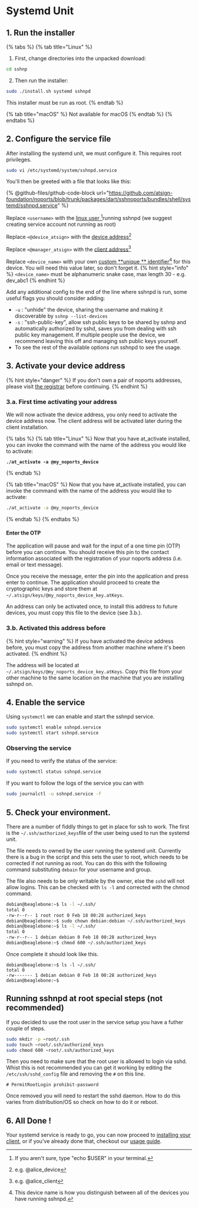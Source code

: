 # Systemd Unit

## 1. Run the installer

{% tabs %}
{% tab title="Linux" %}
1. First, change directories into the unpacked download:

```sh
cd sshnp
```

2. Then run the installer:

```sh
sudo ./install.sh systemd sshnpd
```

This installer must be run as root.
{% endtab %}

{% tab title="macOS" %}
Not available for macOS
{% endtab %}
{% endtabs %}

## 2. Configure the service file

After installing the systemd unit, we must configure it. This requires root privileges.

```bash
sudo vi /etc/systemd/system/sshnpd.service
```

You'll then be greeted with a file that looks like this:

{% @github-files/github-code-block url="https://github.com/atsign-foundation/noports/blob/trunk/packages/dart/sshnoports/bundles/shell/systemd/sshnpd.service" %}

Replace `<username>` with the [linux user ](#user-content-fn-1)[^1]running sshnpd (we suggest creating service account not running as root)

Replace `<@device_atsign>` with the [device address](#user-content-fn-2)[^2]

Replace `<@manager_atsign>` with the [client address](#user-content-fn-3)[^3]

Replace `<device_name>` with your own [custom **unique
** identifier](#user-content-fn-4)[^4] for this device. You will need this
value later, so don't forget it.
{% hint style="info" %}
`<device_name>` must be alphanumeric snake case, max length 30 - e.g. dev_abc1
{% endhint %}

Add any additional config to the end of the line where sshnpd is run, some useful flags you should consider adding:

* `-u` : "unhide" the device, sharing the username and making it discoverable by `sshnp --list-devices`
* `-s` : "ssh-public-key", allow ssh public keys to be shared by sshnp and automatically authorized by sshd, saves you from dealing with ssh public key management. If multiple people use the device, we recommend leaving this off and managing ssh public keys yourself.
* To see the rest of the available options run sshnpd to see the usage.

## 3. Activate your device address

{% hint style="danger" %}
If you don't own a pair of noports addresses, please visit [the registrar](https://my.noports.com/no-ports-invite/14dayfreetrial) before continuing.
{% endhint %}

### 3.a. First time activating your address

We will now activate the device address, you only need to activate the device address now. The client address will be activated later during the client installation.

{% tabs %}
{% tab title="Linux" %}
Now that you have at\_activate installed, you can invoke the command with the name of the address you would like to activate:

<pre class="language-bash"><code class="lang-bash"><strong>./at_activate -a @my_noports_device
</strong></code></pre>
{% endtab %}

{% tab title="macOS" %}
Now that you have at\_activate installed, you can invoke the command with the name of the address you would like to activate:

```bash
./at_activate -a @my_noports_device
```
{% endtab %}
{% endtabs %}

#### Enter the OTP

The application will pause and wait for the input of a one time pin (OTP) before you can continue. You should receive this pin to the contact information associated with the registration of your noports address (i.e. email or text message).

Once you receive the message, enter the pin into the application and press enter to continue. The application should proceed to create the cryptographic keys and store them at `~/.atsign/keys/@my_noports_device_key.atKeys`.

An address can only be activated once, to install this address to future devices, you must copy this file to the device (see 3.b.).

### 3.b. Activated this address before

{% hint style="warning" %}
If you have activated the device address before, you must copy the address from another machine where it's been activated.&#x20;
{% endhint %}

The address will be located at `~/.atsign/keys/@my_noports_device_key.atKeys`. Copy this file from your other machine to the same location on the machine that you are installing sshnpd on.

## 4. Enable the service

Using `systemctl` we can enable and start the sshnpd service.

```bash
sudo systemctl enable sshnpd.service
sudo systemctl start sshnpd.service
```

### Observing the service

If you need to verify the status of the service:

```bash
sudo systemctl status sshnpd.service
```

If you want to follow the logs of the service you can with&#x20;

```bash
sudo journalctl -u sshnpd.service -f
```

## 5. Check your environment.

There are a number of fiddly things to get in place for ssh to work. The first is the `~/.ssh/authorized_keys`file of the user being used to run the systemd unit.

The file needs to owned by the user running the systemd unit. Currently there is a bug in the script and this sets the user to root, which needs to be corrected if not running as root. You can do this with the following command substituting `debain` for your username and group.

&#x20;The file also needs to be only writable by the owner, else the `sshd` will not allow logins. This can be checked with `ls -l` and corrected with the chmod command.

```bash
debian@beaglebone:~$ ls -l ~/.ssh/
total 0
-rw-r--r-- 1 root root 0 Feb 18 00:28 authorized_keys
debian@beaglebone:~$ sudo chown debian:debian ~/.ssh/authorized_keys
debian@beaglebone:~$ ls -l ~/.ssh/
total 0
-rw-r--r-- 1 debian debian 0 Feb 18 00:28 authorized_keys
debian@beaglebone:~$ chmod 600 ~/.ssh/authorized_keys
```

Once complete it should look like this.

```
debian@beaglebone:~$ ls -l ~/.ssh/
total 0
-rw------- 1 debian debian 0 Feb 18 00:28 authorized_keys
debian@beaglebone:~$
```

## Running sshnpd at root special steps (not recommended)

If you decided to use the root user in the service setup you have a futher couple of steps.

```bash
sudo mkdir -p ~root/.ssh
sudo touch ~root/.ssh/authorized_keys
sudo chmod 600 ~root/.ssh/authorized_keys
```

Then you need to make sure that the root user is allowed to login via sshd. Whist this is not recommended you can get it working by editing the `/etc/ssh/sshd_config` file and removing the `#` on this line.

```
# PermitRootLogin prohibit-password
```

Once removed you will need to restart the sshd daemon. How to do this varies from distribution/OS so check on how to do it or reboot.

## 6. All Done !

Your systemd service is ready to go, you can now proceed to [installing your client](../client-installation-sshnp.md), or if you've already done that, checkout our [usage guide](../../usage-guide/basic-usage/).

[^1]: If you aren't sure, type "echo $USER" in your terminal.

[^2]: e.g. @alice\_device

[^3]: e.g. @alice\_client

[^4]: This device name is how you distinguish between all of the devices you have running sshnpd.
